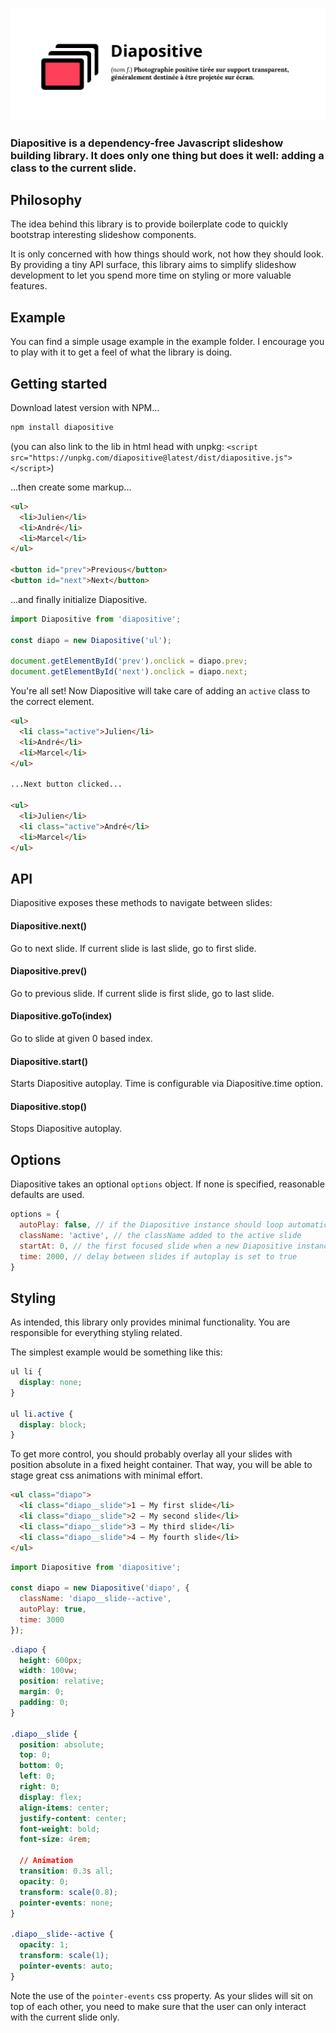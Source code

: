 ![main image](https://github.com/jverneaut/Diapositive/raw/master/github/main.jpg)

### Diapositive is a dependency-free Javascript slideshow building library. It does only one thing but does it well: adding a class to the current slide.

## Philosophy

The idea behind this library is to provide boilerplate code to quickly bootstrap interesting slideshow components.

It is only concerned with how things should work, not how they should look. By providing a tiny API surface, this library aims to simplify slideshow development to let you spend more time on styling or more valuable features.

## Example

You can find a simple usage example in the example folder. I encourage you to play with it to get a feel of what the library is doing.

## Getting started

Download latest version with NPM...

```bash
npm install diapositive
```

(you can also link to the lib in html head with unpkg: `<script src="https://unpkg.com/diapositive@latest/dist/diapositive.js"></script>`)

...then create some markup...

```html
<ul>
  <li>Julien</li>
  <li>André</li>
  <li>Marcel</li>
</ul>

<button id="prev">Previous</button>
<button id="next">Next</button>
```

...and finally initialize Diapositive.
```js
import Diapositive from 'diapositive';

const diapo = new Diapositive('ul');

document.getElementById('prev').onclick = diapo.prev;
document.getElementById('next').onclick = diapo.next;
```

You're all set! Now Diapositive will take care of adding an `active` class to the correct element.

```html
<ul>
  <li class="active">Julien</li>
  <li>André</li>
  <li>Marcel</li>
</ul>

...Next button clicked...

<ul>
  <li>Julien</li>
  <li class="active">André</li>
  <li>Marcel</li>
</ul>
```

## API

Diapositive exposes these methods to navigate between slides:

#### Diapositive.next()
Go to next slide. If current slide is last slide, go to first slide.

#### Diapositive.prev()
Go to previous slide. If current slide is first slide, go to last slide.

#### Diapositive.goTo(index)
Go to slide at given 0 based index.

#### Diapositive.start()
Starts Diapositive autoplay. Time is configurable via Diapositive.time option.

#### Diapositive.stop()
Stops Diapositive autoplay.

## Options

Diapositive takes an optional `options` object. If none is specified, reasonable defaults are used.

```js
options = {
  autoPlay: false, // if the Diapositive instance should loop automatically
  className: 'active', // the className added to the active slide
  startAt: 0, // the first focused slide when a new Diapositive instance is created (0 indexed)
  time: 2000, // delay between slides if autoplay is set to true
}
```

## Styling

As intended, this library only provides minimal functionality. You are responsible for everything styling related.

The simplest example would be something like this:
```css
ul li {
  display: none;
}

ul li.active {
  display: block;
}
```

To get more control, you should probably overlay all your slides with position absolute in a fixed height container. That way, you will be able to stage great css animations with minimal effort.

```html
<ul class="diapo">
  <li class="diapo__slide">1 – My first slide</li>
  <li class="diapo__slide">2 – My second slide</li>
  <li class="diapo__slide">3 – My third slide</li>
  <li class="diapo__slide">4 – My fourth slide</li>
</ul>
```

```js
import Diapositive from 'diapositive';

const diapo = new Diapositive('diapo', {
  className: 'diapo__slide--active',
  autoPlay: true,
  time: 3000
});
```

```css
.diapo {
  height: 600px;
  width: 100vw;
  position: relative;
  margin: 0;
  padding: 0;
}

.diapo__slide {
  position: absolute;
  top: 0;
  bottom: 0;
  left: 0;
  right: 0;
  display: flex;
  align-items: center;
  justify-content: center;
  font-weight: bold;
  font-size: 4rem;

  // Animation
  transition: 0.3s all;
  opacity: 0;
  transform: scale(0.8);
  pointer-events: none;
}

.diapo__slide--active {
  opacity: 1;
  transform: scale(1);
  pointer-events: auto;
}
```

Note the use of the `pointer-events` css property. As your slides will sit on top of each other, you need to make sure that the user can only interact with the current slide only.
